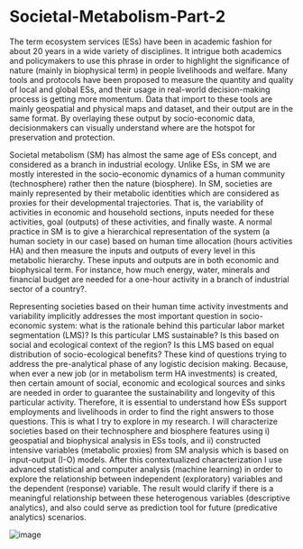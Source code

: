 # Societal-Metabolism-Part-2

The term ecosystem services (ESs) have been in academic fashion for about 20 years in a wide variety of disciplines. It intrigue both academics and policymakers to use this phrase in order to highlight the significance of nature (mainly in biophysical term) in people livelihoods and welfare. Many tools and protocols have been proposed to measure the quantity and quality of local and global ESs, and their usage in real-world decision-making process is getting more momentum. Data that import to these tools are mainly geospatial and physical maps and dataset, and their output are in the same format. By overlaying these output by socio-economic data, decisionmakers can visually understand where are the hotspot for preservation and protection. 

Societal metabolism (SM) has almost the same age of ESs concept, and considered as a branch in industrial ecology. Unlike ESs, in SM we are mostly interested in the socio-economic dynamics of a human community (technosphere) rather then the nature (biosphere). In SM, societies are mainly represented by their metabolic identities which are considered as proxies for their developmental trajectories. That is, the variability of activities in economic and household sections, inputs needed for these activities, goal (outputs) of these activities, and finally waste. A normal practice in SM is to give a hierarchical representation of the system (a human society in our case) based on human time allocation (hours activities HA) and then measure the inputs and outputs of every level in this metabolic hierarchy. These inputs and outputs are in both economic and biophysical term. For instance, how much energy, water, minerals and financial budget are needed for a one-hour activity in a branch of industrial sector of a country?. 

Representing societies based on their human time activity investments and variability implicitly addresses the most important question in socio-economic system: what is the rationale behind this particular labor market segmentation (LMS)? Is this particular LMS sustainable? Is this based on social and ecological context of the region? Is this LMS based on equal distribution of socio-ecological benefits? These kind of questions trying to address the pre-analytical phase of any logistic decision making. Because, when ever a new job (or in metabolism term HA investments) is created, then certain amount of social, economic and ecological sources and sinks are needed in order to guarantee the sustainability and longevity of this particular activity. Therefore, it is essential to understand how ESs support employments and livelihoods in order to find the right answers to those questions. This is what I try to explore in my research. I will characterize societies based on their technosphere and biosphere features using  i) geospatial and biophysical analysis in ESs tools, and ii) constructed intensive variables (metabolic proxies) from SM analysis which is based on input-output (I-O) models. After this contextualized characterization I use advanced statistical and computer analysis (machine learning) in order to explore the relationship between independent (exploratory) variables and the dependent (response) variable. The result would clarify if there is a meaningful relationship between these heterogenous variables (descriptive analytics), and also could serve as prediction tool for future (predicative analytics) scenarios. 

![image](https://user-images.githubusercontent.com/89996099/141693428-093822f3-73ad-417f-959a-f290dbb274e3.png)
